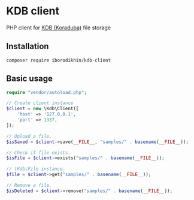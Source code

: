 # KDB client
PHP client for [KDB (Koraduba)](https://github.com/iborodikhin/kdb) file storage

## Installation
```composer require iborodikhin/kdb-client```

## Basic usage
```php
require "vendor/autoload.php";

// Create client instance
$client = new \Kdb\Client([
    'host' => '127.0.0.1',
    'port' => 1337,
]);

// Upload a file.
$isSaved = $client->save(__FILE__, "samples/" . basename(__FILE__));

// Check if file exists.
$isFile = $client->exists("samples/" . basename(__FILE__));

// \Kdb\File instance.
$file = $client->get("samples/" . basename(__FILE__));

// Remove a file.
$isDeleted = $client->remove("samples/" . basename(__FILE__));
```